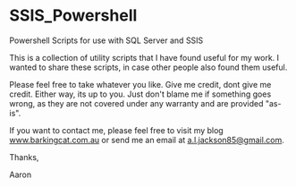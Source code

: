 SSIS_Powershell
===============

Powershell Scripts for use with SQL Server and SSIS

This is a collection of utility scripts that I have found useful for my work. I wanted to share these scripts,
in case other people also found them useful.

Please feel free to take whatever you like. Give me credit, dont give me credit. Either way, its up to you. Just don't blame 
me if something goes wrong, as they are not covered under any warranty and are provided "as-is".

If you want to contact me, please feel free to visit my blog www.barkingcat.com.au 
or send me an email at a.l.jackson85@gmail.com.

Thanks,

Aaron
